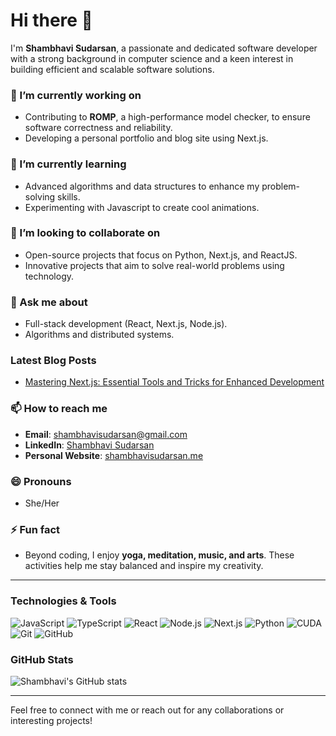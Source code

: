 # Hi there 👋

I'm **Shambhavi Sudarsan**, a passionate and dedicated software developer with a strong background in computer science and a keen interest in building efficient and scalable software solutions.

### 🔭 I’m currently working on
- Contributing to **ROMP**, a high-performance model checker, to ensure software correctness and reliability.
- Developing a personal portfolio and blog site using Next.js.

### 🌱 I’m currently learning
- Advanced algorithms and data structures to enhance my problem-solving skills.
- Experimenting with Javascript to create cool animations.

### 👯 I’m looking to collaborate on
- Open-source projects that focus on Python, Next.js, and ReactJS.
- Innovative projects that aim to solve real-world problems using technology.

### 💬 Ask me about
- Full-stack development (React, Next.js, Node.js).
- Algorithms and distributed systems.

### Latest Blog Posts
<!-- BLOG-POST-LIST:START -->
- <a href="https://shambhavisudarsan.me/blog/nextjs_blog" target="_blank">Mastering Next.js: Essential Tools and Tricks for Enhanced Development</a>
<!-- BLOG-POST-LIST:END -->

### 📫 How to reach me
- **Email**: <a href="mailto:shambhavisudarsan@gmail.com" target="_blank">shambhavisudarsan@gmail.com</a>
- **LinkedIn**: <a href="https://www.linkedin.com/in/shambhavisudarsan/" target="_blank">Shambhavi Sudarsan</a>
- **Personal Website**: <a href="https://shambhavisudarsan.me" target="_blank">shambhavisudarsan.me</a>

### 😄 Pronouns
- She/Her

### ⚡ Fun fact
- Beyond coding, I enjoy **yoga, meditation, music, and arts**. These activities help me stay balanced and inspire my creativity.

---

### Technologies & Tools
![JavaScript](https://img.shields.io/badge/-JavaScript-333333?style=flat&logo=javascript)
![TypeScript](https://img.shields.io/badge/-TypeScript-333333?style=flat&logo=typescript)
![React](https://img.shields.io/badge/-React-333333?style=flat&logo=react)
![Node.js](https://img.shields.io/badge/-Node.js-333333?style=flat&logo=node.js)
![Next.js](https://img.shields.io/badge/-Next.js-333333?style=flat&logo=next.js)
![Python](https://img.shields.io/badge/-Python-333333?style=flat&logo=python)
![CUDA](https://img.shields.io/badge/-CUDA-333333?style=flat&logo=nvidia)
![Git](https://img.shields.io/badge/-Git-333333?style=flat&logo=git)
![GitHub](https://img.shields.io/badge/-GitHub-333333?style=flat&logo=github)

### GitHub Stats
![Shambhavi's GitHub stats](https://github-readme-stats.vercel.app/api?username=shambhavisudarsan&show_icons=true&theme=radical)

---

Feel free to connect with me or reach out for any collaborations or interesting projects!
